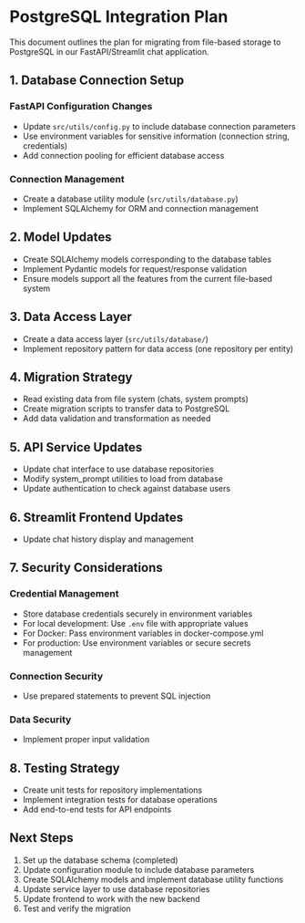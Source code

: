 # PostgreSQL Integration Plan

This document outlines the plan for migrating from file-based storage to PostgreSQL in our FastAPI/Streamlit chat application.

## 1. Database Connection Setup

### FastAPI Configuration Changes

- Update `src/utils/config.py` to include database connection parameters
- Use environment variables for sensitive information (connection string, credentials)
- Add connection pooling for efficient database access

### Connection Management

- Create a database utility module (`src/utils/database.py`)
- Implement SQLAlchemy for ORM and connection management

## 2. Model Updates

- Create SQLAlchemy models corresponding to the database tables
- Implement Pydantic models for request/response validation
- Ensure models support all the features from the current file-based system

## 3. Data Access Layer

- Create a data access layer (`src/utils/database/`)
- Implement repository pattern for data access (one repository per entity)

## 4. Migration Strategy

- Read existing data from file system (chats, system prompts)
- Create migration scripts to transfer data to PostgreSQL
- Add data validation and transformation as needed

## 5. API Service Updates

- Update chat interface to use database repositories
- Modify system_prompt utilities to load from database
- Update authentication to check against database users

## 6. Streamlit Frontend Updates

- Update chat history display and management

## 7. Security Considerations

### Credential Management

- Store database credentials securely in environment variables
- For local development: Use `.env` file with appropriate values
- For Docker: Pass environment variables in docker-compose.yml
- For production: Use environment variables or secure secrets management

### Connection Security

- Use prepared statements to prevent SQL injection

### Data Security

- Implement proper input validation

## 8. Testing Strategy

- Create unit tests for repository implementations
- Implement integration tests for database operations
- Add end-to-end tests for API endpoints

## Next Steps

1. Set up the database schema (completed)
2. Update configuration module to include database parameters
3. Create SQLAlchemy models and implement database utility functions
4. Update service layer to use database repositories
5. Update frontend to work with the new backend
6. Test and verify the migration